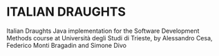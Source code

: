 # ITALIAN DRAUGHTS 

Italian Draughts Java implementation for the Software Development Methods course at Università degli Studi di Trieste, by Alessandro Cesa, Federico Monti Bragadin and Simone Divo

